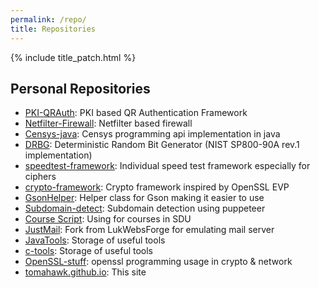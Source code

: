 ```yaml
---
permalink: /repo/
title: Repositories
---
```


{% include title_patch.html %}

## Personal Repositories
- [PKI-QRAuth](https://github.com/Tomahawkd/PKI-QRAuth): PKI based QR Authentication Framework
- [Netfilter-Firewall](https://github.com/Tomahawkd/Netfilter-Firewall): Netfilter based firewall
- [Censys-java](https://github.com/Tomahawkd/Censysjava): Censys programming api implementation in java
- [DRBG](https://github.com/Tomahawkd/DRBG): Deterministic Random Bit Generator (NIST SP800-90A rev.1 implementation)
- [speedtest-framework](https://github.com/Tomahawkd/speedtest-framework): Individual speed test framework especially for ciphers  
- [crypto-framework](https://github.com/Tomahawkd/crypto-framework): Crypto framework inspired by OpenSSL EVP
- [GsonHelper](https://github.com/Tomahawkd/GsonHelper): Helper class for Gson making it easier to use
- [Subdomain-detect](https://github.com/Tomahawkd/Subdomain-Detect): Subdomain detection using puppeteer
- [Course Script](https://github.com/Tomahawkd/courseSD): Using for courses in SDU
- [JustMail](https://github.com/Tomahawkd/JustMail): Fork from LukWebsForge for emulating mail server
- [JavaTools](https://github.com/Tomahawkd/JavaTools): Storage of useful tools
- [c-tools](https://github.com/Tomahawkd/c-tools): Storage of useful tools
- [OpenSSL-stuff](https://github.com/Tomahawkd/openssl-stuff): openssl programming usage in crypto & network
- [tomahawk.github.io](https://github.com/Tomahawkd/tomahawkd.github.io): This site